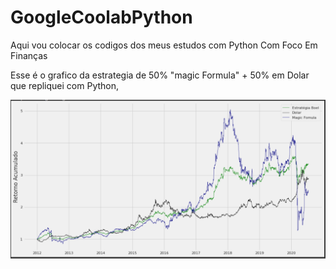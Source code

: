 # GoogleCoolabPython

Aqui vou colocar os codigos dos meus estudos com Python Com Foco Em Finanças

Esse é o grafico da estrategia de 50% "magic Formula" + 50% em Dolar que repliquei com Python, 
<p align="right"><img src="Img_formula_magica.PNG"></p>
